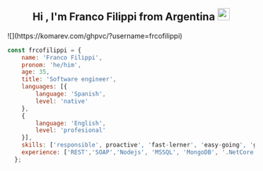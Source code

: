 <h2 align="center">Hi , I'm Franco Filippi from Argentina <img src="https://media.giphy.com/media/hvRJCLFzcasrR4ia7z/giphy.gif" width="25"></h2>
  ![](https://komarev.com/ghpvc/?username=frcofilippi)

```javascript
const frcofilippi = {
    name: 'Franco Filippi',
    pronom: 'he/him',
    age: 35,
    title: 'Software engineer',
    languages: [{
        language: 'Spanish',
        level: 'native'
    },
    {
        language: 'English',
        level: 'profesional'
    }],
    skills: ['responsible', proactive', 'fast-lerner', 'easy-going', 'good-team-member'],
    experience: ['REST','SOAP','Nodejs', 'MSSQL', 'MongoDB', '.NetCore', 'DOCKER']
  };
```

